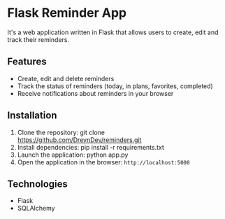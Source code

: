 # Flask Reminder App

It's a web application written in Flask that allows users to create, edit and track their reminders.

## Features

- Create, edit and delete reminders
- Track the status of reminders (today, in plans, favorites, completed)
- Receive notifications about reminders in your browser

## Installation

1. Clone the repository: git clone https://github.com/DreynDev/reminders.git
2. Install dependencies: pip install -r requirements.txt
3. Launch the application: python app.py
4. Open the application in the browser: `http://localhost:5000`

## Technologies

- Flask
- SQLAlchemy